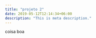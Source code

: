 ```yaml
---
title: "projeto 2"
date: 2019-05-12T12:14:34+06:00
description: "This is meta description."
---
```


coisa boa
